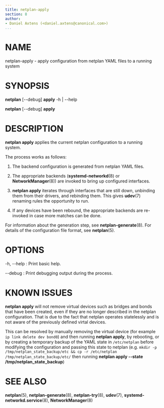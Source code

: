 ```yaml
---
title: netplan-apply
section: 8
author:
- Daniel Axtens (<daniel.axtens@canonical.com>)
...
```


# NAME

netplan-apply - apply configuration from netplan YAML files to a running system

# SYNOPSIS

  **netplan** [--debug] **apply** -h | --help

  **netplan** [--debug] **apply**

# DESCRIPTION

**netplan apply** applies the current netplan configuration to a running system.

The process works as follows:

 1. The backend configuration is generated from netplan YAML files.

 2. The appropriate backends (**systemd-networkd**(8) or
    **NetworkManager**(8)) are invoked to bring up configured interfaces.

 3. **netplan apply** iterates through interfaces that are still down, unbinding
    them from their drivers, and rebinding them. This gives **udev**(7) renaming
    rules the opportunity to run.

 4. If any devices have been rebound, the appropriate backends are re-invoked in
    case more matches can be done.

For information about the generation step, see
**netplan-generate**(8). For details of the configuration file format,
see **netplan**(5).

# OPTIONS

  -h, --help
:    Print basic help.

  --debug
:    Print debugging output during the process.

# KNOWN ISSUES

**netplan apply** will not remove virtual devices such as bridges and bonds
that have been created, even if they are no longer described in the netplan
configuration. That is due to the fact that netplan operates statelessly and
is not aware of the previously defined virtal devices.

This can be resolved by manually removing the virtual device (for example
``ip link delete dev bond0``) and then running **netplan apply**, by rebooting,
or by creating a temporary backup of the YAML state in ``/etc/netplan``
before modifying the configuration and passing this state to netplan (e.g.
``mkdir -p /tmp/netplan_state_backup/etc && cp -r /etc/netplan /tmp/netplan_state_backup/etc/``
then running **netplan apply --state /tmp/netplan_state_backup**)


# SEE ALSO

  **netplan**(5), **netplan-generate**(8), **netplan-try**(8), **udev**(7),
  **systemd-networkd.service**(8), **NetworkManager**(8)
